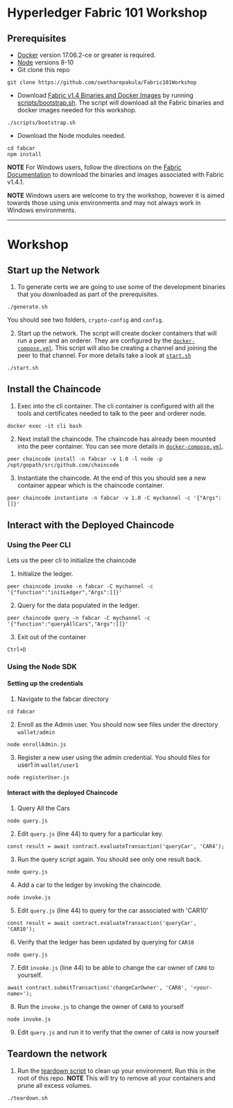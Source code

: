 # Hyperledger Fabric 101 Workshop


## Prerequisites

- [Docker](https://www.docker.com/get-started) version 17.06.2-ce or greater is required.
- [Node](https://nodejs.org/en/download/releases/) versions 8-10
- Git clone this repo
```
git clone https://github.com/swetharepakula/Fabric101Workshop
```
- Download [Fabric v1.4 Binaries and Docker Images](https://hyperledger-fabric.readthedocs.io/en/release-1.4/install.html)
by running [scripts/bootstrap.sh](scripts/bootstrap.sh). The script will download
all the Fabric binaries and docker images needed for this workshop.
```
./scripts/bootstrap.sh
```
- Download the Node modules needed.
```
cd fabcar
npm install
```

**NOTE** For Windows users, follow the directions on the [Fabric Documentation](https://hyperledger-fabric.readthedocs.io/en/release-1.4/install.html)
to download the binaries and images associated with Fabric v1.4.1.

**NOTE** Windows users are welcome to try the workshop, however it is aimed
towards those using unix environments and may not always work in Windows environments.

---

# Workshop

## Start up the Network
1. To generate certs we are going to use some of the development binaries that
you downloaded as part of the prerequisites.
```
./generate.sh
```
You should see two folders, `crypto-config` and `config`.

2. Start up the network. The script will create docker containers that will run a
peer and an orderer. They are configured by the [`docker-compose.yml`](./docker-compose.yml). This script will also be creating a channel and joining the peer
to that channel. For more details take a look at [`start.sh`](./start.sh)
```
./start.sh
```

## Install the Chaincode

1. Exec into the cli container. The cli container is configured with all the tools
and certificates needed to talk to the peer and orderer node.
```
docker exec -it cli bash
```

2. Next install the chaincode. The chaincode has already been mounted into the
peer container. You can see more details in [`docker-compose.yml`](./docker-compose.yml).
```
peer chaincode install -n fabcar -v 1.0 -l node -p /opt/gopath/src/github.com/chaincode
```

3. Instantiate the chaincode. At the end of this
you should see a new container appear which is the chaincode container.
```
peer chaincode instantiate -n fabcar -v 1.0 -C mychannel -c '{"Args":[]}'
```

## Interact with the Deployed Chaincode

### Using the Peer CLI
Lets us the peer cli to initialize the chaincode

1. Initialize the ledger.
```
peer chaincode invoke -n fabcar -C mychannel -c '{"function":"initLedger","Args":[]}'
```

2. Query for the data populated in the ledger.
```
peer chaincode query -n fabcar -C mychannel -c '{"function":"queryAllCars","Args":[]}'
```

3. Exit out of the container
```
Ctrl+D
```

### Using the Node SDK

#### Setting up the credentials

1. Navigate to the fabcar directory
```
cd fabcar
```

2. Enroll as the Admin user. You should now see files under the directory `wallet/admin`
```
node enrollAdmin.js
```

3. Register a new user using the admin credential. You should files for user1 in `wallet/user1`
```
node registerUser.js
```

#### Interact with the deployed Chaincode

1. Query All the Cars
```
node query.js
```

2. Edit `query.js` (line 44) to query for a particular key.
```
const result = await contract.evaluateTransaction('queryCar', 'CAR4');
```

3. Run the query script again. You should see only one result back.
```
node query.js
```

4. Add a car to the ledger by invoking the chaincode.
```
node invoke.js
```

5. Edit `query.js` (line 44) to query for the car associated with 'CAR10'
```
const result = await contract.evaluateTransaction('queryCar', 'CAR10');
```

6. Verify that the ledger has been updated by querying for `CAR10`
```
node query.js
```

7. Edit `invoke.js` (line 44) to be able to change the car owner of `CAR8` to yourself.
```
await contract.submitTransaction('changeCarOwner', 'CAR8', '<your-name>');
```

8. Run the `invoke.js` to change the owner of `CAR8` to yourself
```
node invoke.js
```

9. Edit `query.js` and run it to verify that the owner of `CAR8` is now yourself

## Teardown the network

1. Run the [teardown script](./teardown.sh) to clean up your environment. Run this in the root of this repo. **NOTE** This will try to
remove all your containers and prune all excess volumes.
```
./teardown.sh
```
